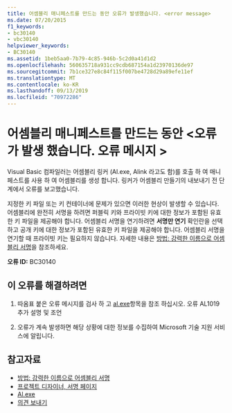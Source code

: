 ```yaml
---
title: 어셈블리 매니페스트를 만드는 동안 오류가 발생했습니다. <error message>
ms.date: 07/20/2015
f1_keywords:
- bc30140
- vbc30140
helpviewer_keywords:
- BC30140
ms.assetid: 1beb5aa0-7b79-4c85-946b-5c2d0a41d1d2
ms.openlocfilehash: 560635718a931cc9cdb687154a1d23970136de97
ms.sourcegitcommit: 7b1ce327e8c84f115f007be4728d29a89efe11ef
ms.translationtype: MT
ms.contentlocale: ko-KR
ms.lasthandoff: 09/13/2019
ms.locfileid: "70972286"
---
```

# <a name="error-creating-assembly-manifest-error-message"></a>어셈블리 매니페스트를 만드는 동안 \<오류가 발생 했습니다. 오류 메시지 >
Visual Basic 컴파일러는 어셈블리 링커 (Al.exe, Alink 라고도 함)를 호출 하 여 매니페스트를 사용 하 여 어셈블리를 생성 합니다. 링커가 어셈블리 만들기의 내보내기 전 단계에서 오류를 보고했습니다.  
  
 지정한 키 파일 또는 키 컨테이너에 문제가 있으면 이러한 현상이 발생할 수 있습니다. 어셈블리에 완전히 서명을 하려면 퍼블릭 키와 프라이빗 키에 대한 정보가 포함된 유효한 키 파일을 제공해야 합니다. 어셈블리 서명을 연기하려면 **서명만 연기** 확인란을 선택하고 공개 키에 대한 정보가 포함된 유효한 키 파일을 제공해야 합니다. 어셈블리 서명을 연기할 때 프라이빗 키는 필요하지 않습니다. 자세한 내용은 [방법: 강력한 이름으로 어셈블리 서명](../../../standard/assembly/sign-strong-name.md)을 참조하세요.  
  
 **오류 ID:** BC30140  
  
## <a name="to-correct-this-error"></a>이 오류를 해결하려면  
  
1. 따옴표 붙은 오류 메시지를 검사 하 고 [al.exe](../../../framework/tools/al-exe-assembly-linker.md)항목을 참조 하십시오. 오류 AL1019 추가 설명 및 조언  
  
2. 오류가 계속 발생하면 해당 상황에 대한 정보를 수집하여 Microsoft 기술 지원 서비스에 알립니다.  
  
## <a name="see-also"></a>참고자료

- [방법: 강력한 이름으로 어셈블리 서명](../../../standard/assembly/sign-strong-name.md)
- [프로젝트 디자이너, 서명 페이지](/visualstudio/ide/reference/signing-page-project-designer)
- [Al.exe](../../../framework/tools/al-exe-assembly-linker.md)
- [의견 보내기](/visualstudio/ide/talk-to-us)
